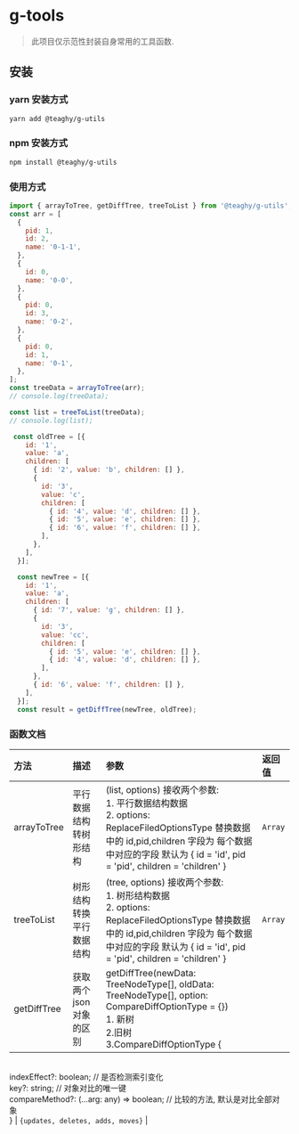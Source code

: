 # g-tools

> 此项目仅示范性封装自身常用的工具函数.

## 安装

### yarn 安装方式

```bash
yarn add @teaghy/g-utils
```

### npm 安装方式

```bash
npm install @teaghy/g-utils
```

### 使用方式

```javascript
import { arrayToTree, getDiffTree, treeToList } from '@teaghy/g-utils';
const arr = [
  {
    pid: 1,
    id: 2,
    name: '0-1-1',
  },
  {
    id: 0,
    name: '0-0',
  },
  {
    pid: 0,
    id: 3,
    name: '0-2',
  },
  {
    pid: 0,
    id: 1,
    name: '0-1',
  },
];
const treeData = arrayToTree(arr);
// console.log(treeData);

const list = treeToList(treeData);
// console.log(list);

 const oldTree = [{
    id: '1',
    value: 'a',
    children: [
      { id: '2', value: 'b', children: [] },
      {
        id: '3',
        value: 'c',
        children: [
          { id: '4', value: 'd', children: [] },
          { id: '5', value: 'e', children: [] },
          { id: '6', value: 'f', children: [] },
        ],
      },
    ],
  }];

  const newTree = [{
    id: '1',
    value: 'a',
    children: [
      { id: '7', value: 'g', children: [] },
      {
        id: '3',
        value: 'cc',
        children: [
          { id: '5', value: 'e', children: [] },
          { id: '4', value: 'd', children: [] },
        ],
      },
      { id: '6', value: 'f', children: [] },
    ],
  }];
  const result = getDiffTree(newTree, oldTree);
```

### 函数文档

| 方法          | 描述            | 参数                                                                                                                                                                                                                                                                                                        | 返回值                               |
|:----------- |:------------- |:--------------------------------------------------------------------------------------------------------------------------------------------------------------------------------------------------------------------------------------------------------------------------------------------------------- |:--------------------------------- |
| arrayToTree | 平行数据结构转树形结构   | (list, options) 接收两个参数: <br/>1. 平行数据结构数据 <br/>2. options: ReplaceFiledOptionsType 替换数据中的 id,pid,children 字段为 每个数据 中对应的字段 默认为 { id = 'id', pid = 'pid', children = 'children' }                                                                                                                            | `Array`                           |
| treeToList  | 树形结构转换平行数据结构  | (tree, options) 接收两个参数: <br/>1. 树形结构数据 <br/>2. options: ReplaceFiledOptionsType 替换数据中的 id,pid,children 字段为 每个数据 中对应的字段 默认为 { id = 'id', pid = 'pid', children = 'children' }                                                                                                                              | `Array`                           |
| getDiffTree | 获取两个json对象的区别 | getDiffTree(newData: TreeNodeType[], oldData: TreeNodeType[], option: CompareDiffOptionType = {})<br/>1. 新树<br/>2.旧树<br/>3.CompareDiffOptionType {
<br/>  indexEffect?: boolean; // 是否检测索引变化
<br/>  key?: string; // 对象对比的唯一键
<br/>  compareMethod?: (...arg: any) => boolean; // 比较的方法, 默认是对比全部对象 <br/>} | `{updates, deletes, adds, moves}` |
